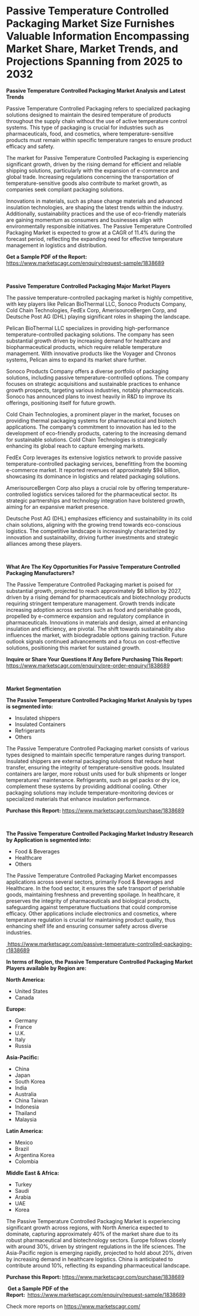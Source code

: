 <p><h1>Passive Temperature Controlled Packaging Market Size Furnishes Valuable Information Encompassing Market Share, Market Trends, and Projections Spanning from 2025 to 2032</h1></p><p><strong>Passive Temperature Controlled Packaging Market Analysis and Latest Trends</strong></p>
<p><p>Passive Temperature Controlled Packaging refers to specialized packaging solutions designed to maintain the desired temperature of products throughout the supply chain without the use of active temperature control systems. This type of packaging is crucial for industries such as pharmaceuticals, food, and cosmetics, where temperature-sensitive products must remain within specific temperature ranges to ensure product efficacy and safety.</p><p>The market for Passive Temperature Controlled Packaging is experiencing significant growth, driven by the rising demand for efficient and reliable shipping solutions, particularly with the expansion of e-commerce and global trade. Increasing regulations concerning the transportation of temperature-sensitive goods also contribute to market growth, as companies seek compliant packaging solutions. </p><p>Innovations in materials, such as phase change materials and advanced insulation technologies, are shaping the latest trends within the industry. Additionally, sustainability practices and the use of eco-friendly materials are gaining momentum as consumers and businesses align with environmentally responsible initiatives. The Passive Temperature Controlled Packaging Market is expected to grow at a CAGR of 11.4% during the forecast period, reflecting the expanding need for effective temperature management in logistics and distribution.</p></p>
<p><strong>Get a Sample PDF of the Report:&nbsp;</strong> <a href="https://www.marketscagr.com/enquiry/request-sample/1838689?utm_campaign=2215&utm_medium=2&utm_source=Github&utm_content=ia&utm_term=31012025&utm_id=passive-temperature-controlled-packaging">https://www.marketscagr.com/enquiry/request-sample/1838689</a></p>
<p>&nbsp;</p>
<p><strong>Passive Temperature Controlled Packaging Major Market Players</strong></p>
<p><p>The passive temperature-controlled packaging market is highly competitive, with key players like Pelican BioThermal LLC, Sonoco Products Company, Cold Chain Technologies, FedEx Corp, AmerisourceBergen Corp, and Deutsche Post AG (DHL) playing significant roles in shaping the landscape.</p><p>Pelican BioThermal LLC specializes in providing high-performance temperature-controlled packaging solutions. The company has seen substantial growth driven by increasing demand for healthcare and biopharmaceutical products, which require reliable temperature management. With innovative products like the Voyager and Chronos systems, Pelican aims to expand its market share further.</p><p>Sonoco Products Company offers a diverse portfolio of packaging solutions, including passive temperature-controlled options. The company focuses on strategic acquisitions and sustainable practices to enhance growth prospects, targeting various industries, notably pharmaceuticals. Sonoco has announced plans to invest heavily in R&D to improve its offerings, positioning itself for future growth.</p><p>Cold Chain Technologies, a prominent player in the market, focuses on providing thermal packaging systems for pharmaceutical and biotech applications. The company’s commitment to innovation has led to the development of eco-friendly products, catering to the increasing demand for sustainable solutions. Cold Chain Technologies is strategically enhancing its global reach to capture emerging markets.</p><p>FedEx Corp leverages its extensive logistics network to provide passive temperature-controlled packaging services, benefitting from the booming e-commerce market. It reported revenues of approximately $94 billion, showcasing its dominance in logistics and related packaging solutions.</p><p>AmerisourceBergen Corp also plays a crucial role by offering temperature-controlled logistics services tailored for the pharmaceutical sector. Its strategic partnerships and technology integration have bolstered growth, aiming for an expansive market presence.</p><p>Deutsche Post AG (DHL) emphasizes efficiency and sustainability in its cold chain solutions, aligning with the growing trend towards eco-conscious logistics. The competitive landscape is increasingly characterized by innovation and sustainability, driving further investments and strategic alliances among these players.</p></p>
<p>&nbsp;</p>
<p><strong>What Are The Key Opportunities For Passive Temperature Controlled Packaging Manufacturers?</strong></p>
<p><p>The Passive Temperature Controlled Packaging market is poised for substantial growth, projected to reach approximately $6 billion by 2027, driven by a rising demand for pharmaceuticals and biotechnology products requiring stringent temperature management. Growth trends indicate increasing adoption across sectors such as food and perishable goods, propelled by e-commerce expansion and regulatory compliance in pharmaceuticals. Innovations in materials and design, aimed at enhancing insulation and efficiency, are pivotal. The shift towards sustainability also influences the market, with biodegradable options gaining traction. Future outlook signals continued advancements and a focus on cost-effective solutions, positioning this market for sustained growth.</p></p>
<p><strong>Inquire or Share Your Questions If Any Before Purchasing This Report:</strong> <a href="https://www.marketscagr.com/enquiry/pre-order-enquiry/1838689?utm_campaign=2215&utm_medium=2&utm_source=Github&utm_content=ia&utm_term=31012025&utm_id=passive-temperature-controlled-packaging">https://www.marketscagr.com/enquiry/pre-order-enquiry/1838689</a></p>
<p>&nbsp;</p>
<p><strong>Market Segmentation</strong></p>
<p><strong>The Passive Temperature Controlled Packaging Market Analysis by types is segmented into:</strong></p>
<p><ul><li>Insulated shippers</li><li>Insulated Containers</li><li>Refrigerants</li><li>Others</li></ul></p>
<p><p>The Passive Temperature Controlled Packaging market consists of various types designed to maintain specific temperature ranges during transport. Insulated shippers are external packaging solutions that reduce heat transfer, ensuring the integrity of temperature-sensitive goods. Insulated containers are larger, more robust units used for bulk shipments or longer temperatures' maintenance. Refrigerants, such as gel packs or dry ice, complement these systems by providing additional cooling. Other packaging solutions may include temperature-monitoring devices or specialized materials that enhance insulation performance.</p></p>
<p><strong>Purchase this Report:&nbsp;</strong><a href="https://www.marketscagr.com/purchase/1838689?utm_campaign=2215&utm_medium=2&utm_source=Github&utm_content=ia&utm_term=31012025&utm_id=passive-temperature-controlled-packaging">https://www.marketscagr.com/purchase/1838689</a></p>
<p>&nbsp;</p>
<p><strong>The Passive Temperature Controlled Packaging Market Industry Research by Application is segmented into:</strong></p>
<p><ul><li>Food & Beverages</li><li>Healthcare</li><li>Others</li></ul></p>
<p><p>The Passive Temperature Controlled Packaging Market encompasses applications across several sectors, primarily Food & Beverages and Healthcare. In the food sector, it ensures the safe transport of perishable goods, maintaining freshness and preventing spoilage. In healthcare, it preserves the integrity of pharmaceuticals and biological products, safeguarding against temperature fluctuations that could compromise efficacy. Other applications include electronics and cosmetics, where temperature regulation is crucial for maintaining product quality, thus enhancing shelf life and ensuring consumer safety across diverse industries.</p></p>
<p><a href="https://www.marketscagr.com/passive-temperature-controlled-packaging-r1838689?utm_campaign=2215&utm_medium=2&utm_source=Github&utm_content=ia&utm_term=31012025&utm_id=passive-temperature-controlled-packaging">&nbsp;https://www.marketscagr.com/passive-temperature-controlled-packaging-r1838689</a></p>
<p><strong>In terms of Region, the Passive Temperature Controlled Packaging Market Players available by Region are:</strong></p>
<p>
    <p> <strong> North America: </strong>
        <ul>
            <li>United States</li>
            <li>Canada</li>
        </ul>
        </p> 
    <p> <strong> Europe: </strong>
        <ul>
            <li>Germany</li>
            <li>France</li>
            <li>U.K.</li>
            <li>Italy</li>
            <li>Russia</li>
        </ul>
        </p> 
    <p> <strong> Asia-Pacific: </strong>
        <ul>
            <li>China</li>
            <li>Japan</li>
            <li>South Korea</li>
            <li>India</li>
            <li>Australia</li>
            <li>China Taiwan</li>
            <li>Indonesia</li>
            <li>Thailand</li>
            <li>Malaysia</li>
        </ul>
        </p> 
    <p> <strong> Latin America: </strong>
        <ul>
            <li>Mexico</li>
            <li>Brazil</li>
            <li>Argentina Korea</li>
            <li>Colombia</li>
        </ul>
        </p> 
    <p> <strong> Middle East & Africa: </strong>
        <ul>
            <li>Turkey</li>
            <li>Saudi</li>
            <li>Arabia</li>
            <li>UAE</li>
            <li>Korea</li>
        </ul>
    </p>
    </p>
<p><p>The Passive Temperature Controlled Packaging Market is experiencing significant growth across regions, with North America expected to dominate, capturing approximately 40% of the market share due to its robust pharmaceutical and biotechnology sectors. Europe follows closely with around 30%, driven by stringent regulations in the life sciences. The Asia-Pacific region is emerging rapidly, projected to hold about 20%, driven by increasing demand in healthcare logistics. China is anticipated to contribute around 10%, reflecting its expanding pharmaceutical landscape.</p></p>
<p><strong>Purchase this Report: </strong><a href="https://www.marketscagr.com/purchase/1838689?utm_campaign=2215&utm_medium=2&utm_source=Github&utm_content=ia&utm_term=31012025&utm_id=passive-temperature-controlled-packaging">https://www.marketscagr.com/purchase/1838689</a></p>
<p>&nbsp;<strong>Get a Sample PDF of the Report:&nbsp;&nbsp;</strong><a href="https://www.marketscagr.com/enquiry/request-sample/1838689?utm_campaign=2215&utm_medium=2&utm_source=Github&utm_content=ia&utm_term=31012025&utm_id=passive-temperature-controlled-packaging">https://www.marketscagr.com/enquiry/request-sample/1838689</a></p>
<p><strong></strong></p>
<p>Check more reports on <a href="https://www.marketscagr.com/?utm_campaign=2215&utm_medium=2&utm_source=Github&utm_content=ia&utm_term=31012025&utm_id=passive-temperature-controlled-packaging">https://www.marketscagr.com/</a></p>
